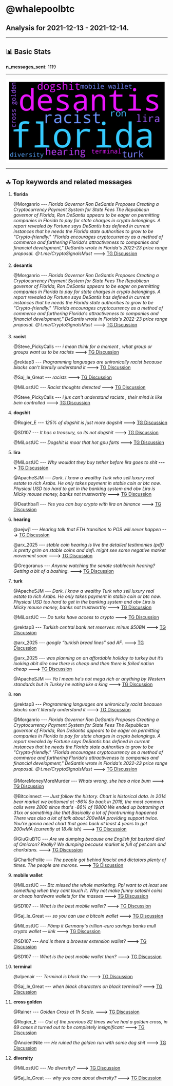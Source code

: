 # **@whalepoolbtc**
 ## Analysis for **2021-12-13** - **2021-12-14**.

---

## 📊 **Basic Stats**

**n_messages_sent**: 1119

---
![wordcloud](whalepoolbtc_1Days_wordcloud.png)

---


## 🔝 **Top keywords and related messages**

1. **florida**

    @Morganrio --- *Florida Governor Ron DeSantis Proposes Creating a Cryptocurrency Payment System for State Fees  The Republican governor of Florida, Ron DeSantis appears to be eager on permitting companies in Florida to pay for state charges in crypto belongings.  A report revealed by Fortune says DeSantis has defined in current instances that he needs the Florida state authorities to grow to be "Crypto-friendly." "Florida encourages cryptocurrency as a method of commerce and furthering Florida's attractiveness to companies and financial development," DeSantis wrote in Florida's 2022-23 price range proposal.  🟡 t.me/CryptoSignalsMust* **--->** [TG Discussion](https://t.me/whalepoolbtc/4081052)

2. **desantis**

    @Morganrio --- *Florida Governor Ron DeSantis Proposes Creating a Cryptocurrency Payment System for State Fees  The Republican governor of Florida, Ron DeSantis appears to be eager on permitting companies in Florida to pay for state charges in crypto belongings.  A report revealed by Fortune says DeSantis has defined in current instances that he needs the Florida state authorities to grow to be "Crypto-friendly." "Florida encourages cryptocurrency as a method of commerce and furthering Florida's attractiveness to companies and financial development," DeSantis wrote in Florida's 2022-23 price range proposal.  🟡 t.me/CryptoSignalsMust* **--->** [TG Discussion](https://t.me/whalepoolbtc/4081052)

3. **racist**

    @Steve_PickyCalls --- *i mean think for a moment , what group or groups want us to be racists* **--->** [TG Discussion](https://t.me/whalepoolbtc/4081216)

    @rektap3 --- *Programming languages are unironically racist because blacks can't literally understand it* **--->** [TG Discussion](https://t.me/whalepoolbtc/4081198)

    @Saj_le_Great --- *racists* **--->** [TG Discussion](https://t.me/whalepoolbtc/4081217)

    @MiLostUC --- *Racist thoughts detected* **--->** [TG Discussion](https://t.me/whalepoolbtc/4081201)

    @Steve_PickyCalls --- *i jus can't understand racists , their mind is like bein controlled* **--->** [TG Discussion](https://t.me/whalepoolbtc/4081215)

4. **dogshit**

    @Rogier_E --- *125% of dogshit is just more dogshit* **--->** [TG Discussion](https://t.me/whalepoolbtc/4081293)

    @SD107 --- *It has a treasury, so its not dogshit* **--->** [TG Discussion](https://t.me/whalepoolbtc/4081299)

    @MiLostUC --- *Dogshit is moar that hot gpu farts* **--->** [TG Discussion](https://t.me/whalepoolbtc/4081296)

5. **lira**

    @MiLostUC --- *Why wouldnt they buy tether before lira goes to shit* **--->** [TG Discussion](https://t.me/whalepoolbtc/4081083)

    @ApacheSJM --- *Dark. I know a wealthy Turk who sell luxury real estate to rich Arabs. He only takes payment in stable coin or btc now. Physical USD too hard to get in the banking system and obv Lira is Micky mouse money, banks not trustworthy* **--->** [TG Discussion](https://t.me/whalepoolbtc/4081093)

    @Deathbal1 --- *Yes you can buy crypto with lira on binance* **--->** [TG Discussion](https://t.me/whalepoolbtc/4081066)

6. **hearing**

    @aejwj1 --- *Hearing talk that ETH transition to POS will never happen* **--->** [TG Discussion](https://t.me/whalepoolbtc/4081302)

    @arx_2025 --- *stable coin hearing is live the detailed testimonies (pdf) is pretty grim on stable coins and defi. might see some negative market movement soon* **--->** [TG Discussion](https://t.me/whalepoolbtc/4081322)

    @Gregoranus --- *Anyone watching the senate stablecoin hearing? Getting a bit of a bashing.* **--->** [TG Discussion](https://t.me/whalepoolbtc/4081342)

7. **turk**

    @ApacheSJM --- *Dark. I know a wealthy Turk who sell luxury real estate to rich Arabs. He only takes payment in stable coin or btc now. Physical USD too hard to get in the banking system and obv Lira is Micky mouse money, banks not trustworthy* **--->** [TG Discussion](https://t.me/whalepoolbtc/4081093)

    @MiLostUC --- *Do turks have access to crypto* **--->** [TG Discussion](https://t.me/whalepoolbtc/4081062)

    @rektap3 --- *Turkish central bank net reserves: minus $50BN* **--->** [TG Discussion](https://t.me/whalepoolbtc/4080323)

    @arx_2025 --- *google “turkish bread lines” sad AF.* **--->** [TG Discussion](https://t.me/whalepoolbtc/4081089)

    @arx_2025 --- *was planning on an affordable holiday to turkey but it’s looking abit dire now   there is cheap and then there is failed nation cheap* **--->** [TG Discussion](https://t.me/whalepoolbtc/4081092)

    @ApacheSJM --- *Ya I mean he's not mega rich or anything by Western standards but in Turkey he eating like a king* **--->** [TG Discussion](https://t.me/whalepoolbtc/4081101)

8. **ron**

    @rektap3 --- *Programming languages are unironically racist because blacks can't literally understand it* **--->** [TG Discussion](https://t.me/whalepoolbtc/4081198)

    @Morganrio --- *Florida Governor Ron DeSantis Proposes Creating a Cryptocurrency Payment System for State Fees  The Republican governor of Florida, Ron DeSantis appears to be eager on permitting companies in Florida to pay for state charges in crypto belongings.  A report revealed by Fortune says DeSantis has defined in current instances that he needs the Florida state authorities to grow to be "Crypto-friendly." "Florida encourages cryptocurrency as a method of commerce and furthering Florida's attractiveness to companies and financial development," DeSantis wrote in Florida's 2022-23 price range proposal.  🟡 t.me/CryptoSignalsMust* **--->** [TG Discussion](https://t.me/whalepoolbtc/4081052)

    @MoreMoneyMoreMurder --- *Whats wrong, she has a nice bum* **--->** [TG Discussion](https://t.me/whalepoolbtc/4079880)

    @Bitcoinnect --- *Just follow the history. Chart is historical data. In 2014 bear market we bottomed at -86% So back in 2018, the most common calls were 2800 since that's -86% of 19800 We ended up bottoming at 31xx or something like that Basically a lot of frontrunning happened There was also a lot of talk about 200wMA providing support twice.  You're gonna need chart that goes back at least 4 years to get 200wMA (currently at 18.4k ish)* **--->** [TG Discussion](https://t.me/whalepoolbtc/4080857)

    @GiuGiuBTC --- *Are we dumping because one English fat bastard died of Omicron? Really? We dumping because market is full of pet.com and charlatans.* **--->** [TG Discussion](https://t.me/whalepoolbtc/4080605)

    @CharliePolite --- *The people got behind fascist and dictators plenty of times. The people are morons.* **--->** [TG Discussion](https://t.me/whalepoolbtc/4080575)

9. **mobile wallet**

    @MiLostUC --- *Btc missed the whole marketing. Ppl want to at least see something when they cant touch it. Why not make funny satoshi coins or cheap hardware wallets for the masses* **--->** [TG Discussion](https://t.me/whalepoolbtc/4081111)

    @SD107 --- *What is the best mobile wallet?* **--->** [TG Discussion](https://t.me/whalepoolbtc/4081152)

    @Saj_le_Great --- *so you can use a bitcoin wallet* **--->** [TG Discussion](https://t.me/whalepoolbtc/4081148)

    @MiLostUC --- *Pômp it Germany's trillion-euro savings banks mull crypto wallet — link* **--->** [TG Discussion](https://t.me/whalepoolbtc/4080284)

    @SD107 --- *And is there a browser extension wallet?* **--->** [TG Discussion](https://t.me/whalepoolbtc/4081153)

    @SD107 --- *What is the best mobile wallet then?* **--->** [TG Discussion](https://t.me/whalepoolbtc/4081156)

10. **terminal**

    @alpenair --- *Terminal is black tho* **--->** [TG Discussion](https://t.me/whalepoolbtc/4081203)

    @Saj_le_Great --- *when black characters on black terminal?* **--->** [TG Discussion](https://t.me/whalepoolbtc/4081205)

11. **cross golden**

    @Rainer --- *Golden Cross at 1h Scale.* **--->** [TG Discussion](https://t.me/whalepoolbtc/4081317)

    @Rogier_E --- *Out of the previous 82 times we've had a golden cross, in 69 cases it turned out to be completely insignificant* **--->** [TG Discussion](https://t.me/whalepoolbtc/4081319)

    @AncientNite --- *He ruined the golden run with some dog shit* **--->** [TG Discussion](https://t.me/whalepoolbtc/4080785)

12. **diversity**

    @MiLostUC --- *No diversity?* **--->** [TG Discussion](https://t.me/whalepoolbtc/4081180)

    @Saj_le_Great --- *why you care about diversity?* **--->** [TG Discussion](https://t.me/whalepoolbtc/4081222)

